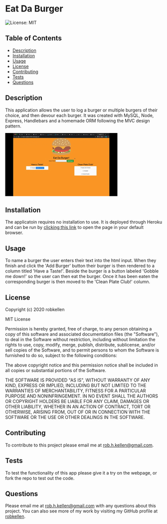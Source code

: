 
# Eat Da Burger
![License: MIT](https://img.shields.io/badge/License-MIT-green.svg)
  
## Table of Contents
- [Description](#description)
- [Installation](#installation)
- [Usage](#usage)
- [License](#license)
- [Contributing](#contributing)
- [Tests](#tests)
- [Questions](#questions)
    
  
## Description
This application allows the user to log a burger or multiple burgers of their choice, and then devour each burger.  It was created with MySQL, Node, Express, Handlebars and a homemade ORM following the MVC design pattern.

![Eat Da Burger GIF](EatDaBurger.gif)


## Installation 
The applicatoin requires no installation to use.  It is deployed through Heroku and can be run by [clicking this link](https://intense-headland-97651.herokuapp.com/) to open the page in your default browser.

## Usage
To name a burger the user enters their text into the html input.  When they finish and click the 'Add Burger' button their burger is then rendered to a column titled 'Have a Taste!'. Beside the burger is a button labeled 'Gobble me down!' so the user can then eat the burger.  Once it has been eaten the corresponding burger is then moved to the 'Clean Plate Club!' column.  

## License
Copyright (c) 2020 robkellen
  
MIT License
    
Permission is hereby granted, free of charge, to any person obtaining a copy of this software and associated documentation files (the "Software"), to deal in the Software without restriction, including without limitation the rights to use, copy, modify, merge, publish, distribute, sublicense, and/or sell copies of the Software, and to permit persons to whom the Software is furnished to do so, subject to the following conditions:
    
The above copyright notice and this permission notice shall be included in all copies or substantial portions of the Software.
  
THE SOFTWARE IS PROVIDED "AS IS", WITHOUT WARRANTY OF ANY KIND, EXPRESS OR IMPLIED, INCLUDING BUT NOT LIMITED TO THE WARRANTIES OF MERCHANTABILITY, FITNESS FOR A PARTICULAR PURPOSE AND NONINFRINGEMENT. IN NO EVENT SHALL THE AUTHORS OR COPYRIGHT HOLDERS BE LIABLE FOR ANY CLAIM, DAMAGES OR OTHER LIABILITY, WHETHER IN AN ACTION OF CONTRACT, TORT OR OTHERWISE, ARISING FROM, OUT OF OR IN CONNECTION WITH THE SOFTWARE OR THE USE OR OTHER DEALINGS IN THE SOFTWARE.

## Contributing
To contribute to this project please email me at rob.h.kellen@gmail.com.

## Tests
To test the functionality of this app please give it a try on the webpage, or fork the repo to test out the code.  
  
## Questions
Please email me at rob.h.kellen@gmail.com with any questions about this project.  You can also see more of my work by visiting my GitHub profile at [robkellen](https://github.com{userName}).

